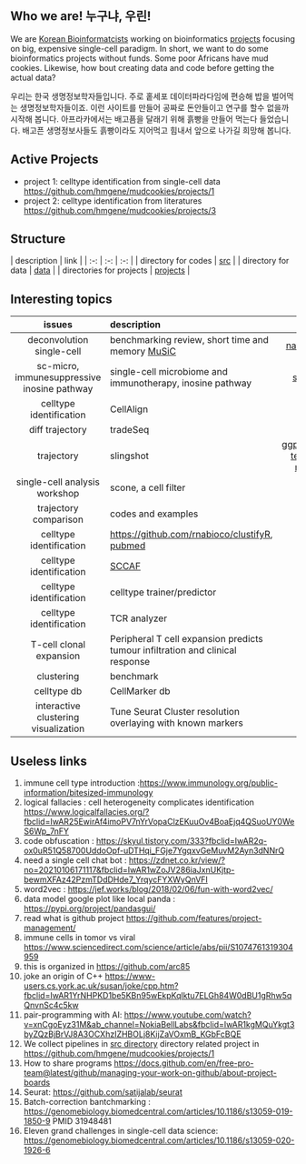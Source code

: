 ## Who we are! 누구냐, 우린! 
We are [Korean Bioinformatcists](https://www.facebook.com/groups/koreanbioinformatics) working on bioinformatics [projects](https://github.com/hmgene/mudcookies/projects) focusing on big, expensive single-cell paradigm.
In short, we want to do some bioinformatics projects without funds. 
Some poor Africans have mud cookies. Likewise, how bout creating data and code before getting the actual data?

우리는 한국 생명정보학자들입니다. 주로 홑세포 데이터파라다임에 편승해 밥을 벌어먹는 생명정보학자들이죠.
이런 사이트를 만들어 공짜로 돈안들이고 연구를 할수 없을까 시작해 봅니다.
아프라카에서는 배고픔을 달래기 위해 흙빵을 만들어 먹는다 들었습니다. 
배고픈 생명정보사들도 흙빵이라도 지어먹고 힘내서 앞으로 나가길 희망해 봅니다.


## Active Projects
- project 1: celltype identification from single-cell data https://github.com/hmgene/mudcookies/projects/1
- project 2: celltype identification from literatures https://github.com/hmgene/mudcookies/projects/3

## Structure 
| description | link |
| :-: | :-:  | :-: |
| directory for codes | [src](src) |
| directory for data | [data](data) |
| directories for projects | [projects](https://github.com/hmgene/mudcookies/projects) |


## Interesting topics
| issues | description   | link |
| :-: | :-  | -: |
| deconvolution single-cell | benchmarking review, short time and memory [MuSiC](https://www.ncbi.nlm.nih.gov/pmc/articles/PMC6342984/)| [natcomm2020](https://www.nature.com/articles/s41467-020-19015-1) |
| sc-micro, immunesuppressive inosine pathway  | single-cell microbiome and immunotherapy, inosine pathway | [science2020](https://science.sciencemag.org/content/early/2020/12/09/science.abb5920?rss=1) |
| celltype identification | CellAlign | [link](https://www.nature.com/articles/s41592-019-0529-1) |
| diff trajectory | tradeSeq | [codes](https://statomics.github.io/tradeSeq/articles/tradeSeq.html) |
| trajectory | slingshot | [ggplot_example](https://biocellgen-public.svi.edu.au/mig_2019_scrnaseq-workshop/public/trajectory-inference.html) [test_example](http://www.bioconductor.org/packages/release/bioc/vignettes/slingshot/inst/doc/conditionsVignette.html), [run_example](https://bustools.github.io/BUS_notebooks_R/slingshot.html) |
| single-cell analysis workshop | scone, a cell filter | [link](https://bioconductor.github.io/BiocWorkshops/analysis-of-single-cell-rna-seq-data-dimensionality-reduction-clustering-and-lineage-inference.html#differential-expression-analysis-along-lineages) |
| trajectory comparison | codes and examples | [link](https://biocellgen-public.svi.edu.au/mig_2019_scrnaseq-workshop/public/trajectory-inference.html) |
| celltype identification | https://github.com/rnabioco/clustifyR, [pubmed](https://www.ncbi.nlm.nih.gov/pmc/articles/PMC7383722/) |
| celltype identification | [SCCAF](https://www.nature.com/articles/s41592-020-0825-9) | 
| celltype identification | celltype trainer/predictor| [scPred](https://github.com/powellgenomicslab/scPred/) | 
| celltype identification | TCR analyzer | [scirpy](https://github.com/icbi-lab/scirpy) |
| T-cell clonal expansion | Peripheral T cell expansion predicts tumour infiltration and clinical response | [link](https://www.nature.com/articles/s41586-020-2056-8#author-information) | 
| clustering | benchmark | [link](https://www.nature.com/articles/s41598-020-66848-3) |
| celltype db | CellMarker db | [CellMarker](https://www.ncbi.nlm.nih.gov/pmc/articles/PMC6323899/) |
| interactive clustering visualization | Tune Seurat Cluster resolution overlaying with known markers | [link](https://baderlab.github.io/scClustViz/#example-output) |



## Useless links 
1. immune cell type introduction :https://www.immunology.org/public-information/bitesized-immunology
1. logical fallacies : cell heterogeneity complicates identification https://www.logicalfallacies.org/?fbclid=IwAR25EwirAf4imoPV7nYrVopaClzEKuuOv4BoaEjq4QSuoUY0WeS6Wp_7nFY
1. code obfuscation : https://skyul.tistory.com/333?fbclid=IwAR2q-ox0uR51Q58700UddoOpf-uDTHqi_FGje7YgqxvGeMuvM2Ayn3dNNrQ
1. need a single cell chat bot : https://zdnet.co.kr/view/?no=20210106171117&fbclid=IwAR1wZoJV286iaJxnUKjtp-bewmXFAz42PzmTDdDHde7_YrqycFYXWyQnVFI
1. word2vec : https://jef.works/blog/2018/02/06/fun-with-word2vec/
1. data model google plot like local panda : https://pypi.org/project/pandasgui/
1. read what is github project https://github.com/features/project-management/
1. immune cells in tomor vs viral https://www.sciencedirect.com/science/article/abs/pii/S1074761319304959
1. this is organized in https://github.com/arc85
1. joke an origin of C++ https://www-users.cs.york.ac.uk/susan/joke/cpp.htm?fbclid=IwAR1YrNHPKD1be5KBn95wEkpKqlktu7ELGh84W0dBU1gRhw5qQnvnSc4c5kw
1. pair-programming with AI: https://www.youtube.com/watch?v=xnCgoEyz31M&ab_channel=NokiaBellLabs&fbclid=IwAR1kgMQuYkgt3byZQzBjBrVJ8A3OCXhzIZHBOLj8KijZaVOxmB_KGbFcBQE
1. We collect pipelines in [src directory](./src) directory related project in https://github.com/hmgene/mudcookies/projects/1
1. How to share programs https://docs.github.com/en/free-pro-team@latest/github/managing-your-work-on-github/about-project-boards
1. Seurat: https://github.com/satijalab/seurat
1. Batch-correction bantchmarking : https://genomebiology.biomedcentral.com/articles/10.1186/s13059-019-1850-9 PMID 31948481
1. Eleven grand challenges in single-cell data science: https://genomebiology.biomedcentral.com/articles/10.1186/s13059-020-1926-6
